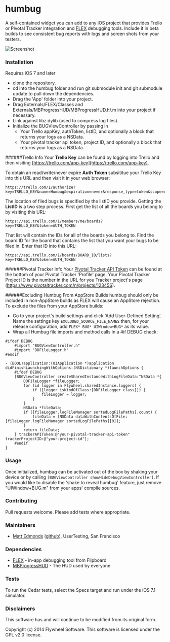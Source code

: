 humbug
======

A self-contained widget you can add to any iOS project that provides Trello or Pivotal Tracker integration and [FLEX](https://github.com/Flipboard/FLEX) debugging tools. Include it in beta builds to see consistent bug reports with logs and screen shots from your testers.

![Screenshot](https://github.com/upstartmobile/humbug/blob/master/Readme/screenshot.png?raw=true)

### Installation
Requires iOS 7 and later

* clone the repository.
* cd into the humbug folder and run git submodule init and git submodule update to pull down the dependencies.
* Drag the 'App' folder into your project.
* Drag Externals/FLEX/Classes and Externals/MBProgressHUD/MBProgressHUD.h/.m into your project if necessary.
* Link against libz.dylib (used to compress log files).
* Initialize the BUGViewController by passing in
	* Your Trello appKey, authToken, listID, and optionally a block that returns your logs as a NSData.
	* Your pivotal tracker api token, project ID, and optionally a block that returns your logs as a NSData.

######Trello Info
Your __Trello Key__ can be found by logging into Trello and then visiting [https://trello.com/app-key](https://trello.com/app-key).

To obtain an read/write/never expire __Auth Token__ subsititue your Trello Key into this URL and then visit it in your web browser:

	https://trello.com/1/authorize?key=TRELLO_KEY&name=Humbug&expiration=never&response_type=token&scope=read,write

The location of filed bugs is specified by the listID you provide. Getting the __ListID__ is a two step process. First get the list of all the boards you belong to by visiting this URL:

	https://api.trello.com/1/members/me/boards?key=TRELLO_KEY&token=AUTH_TOKEN

That list will contain the IDs for all of the boards you belong to. Find the board ID for the board that contains the list that you want your bugs to be filed in. Enter that ID into this URL:

	https://api.trello.com/1/boards/BOARD_ID/lists?key=TRELLO_KEY&token=AUTH_TOKEN

######Pivotal Tracker Info
Your [Pivotal Tracker API Token](https://www.pivotaltracker.com/faq#wherecanifindmyapitoken) can be found at the bottom of your Pivotal Tracker 'Profile' page. Your Pivotal Tracker Project ID is the number in the URL for you Tracker project's page (https://www.pivotaltracker.com/n/projects/123456).

######Excluding Humbug From AppStore Builds
humbug should only be included in non-AppStore builds as FLEX will cause an AppStore rejection. To exclude the files from your AppStore builds:

* Go to your project's build settings and click 'Add User-Defined Setting'. Name the settings key ```EXCLUDED_SOURCE_FILE_NAMES``` then, for your release configuration, add ```FLEX* BUG* UIWindow+BUG*``` as its value. 
* Wrap all Humbug file imports and method calls in a #if DEBUG check:

```objc
#ifdef DEBUG
	#import "BUGViewController.h"
	#import "DDFileLogger.h"
#endif

- (BOOL)application:(UIApplication *)application didFinishLaunchingWithOptions:(NSDictionary *)launchOptions {
    #ifdef DEBUG
    [BUGViewController createSharedInstanceWithLogFileData:^NSData *{
        DDFileLogger *fileLogger;
        for (id logger in Flywheel.sharedInstance.loggers) {
            if ([logger isKindOfClass:[DDFileLogger class]]) {
                fileLogger = logger;
            }
        }
        NSData *fileData;
        if ([fileLogger.logFileManager sortedLogFilePaths].count) {
            fileData = [NSData dataWithContentsOfFile:[fileLogger.logFileManager sortedLogFilePaths][0]];
        }
        return fileData;
    } trackerAPIToken:@"your-pivotal-tracker-api-token" trackerProjectID:@"your-project-id"];
    #endif
}
```

### Usage
Once initialized, humbug can be activated out of the box by shaking your device or by calling ```[BUGViewController showHideDebugViewController]```.
If you would like to disable the 'shake to reveal humbug' feature, just remove "UIWindow+BUG.m" from your apps' compile sources.

### Contributing 
Pull requests welcome. Please add tests where appropriate.

### Maintainers
* [Matt Edmonds](mailto:matthewedmonds@me.com) ([github](https://github.com/medmonds)), UserTesting, San Francisco

### Dependencies

* [FLEX](https://github.com/Flipboard/FLEX) - in-app debugging tool from Flipboard
* [MBProgressHUD](https://github.com/jdg/MBProgressHUD) - The HUD used by everyone
 
### Tests

To run the Cedar tests, select the Specs target and run under the iOS 7.1 simulator.

### Disclaimers
This software has and will continue to be modified from its original form.

Copyright (c) 2014 Flywheel Software. This software is licensed under the GPL v2.0 license. 

